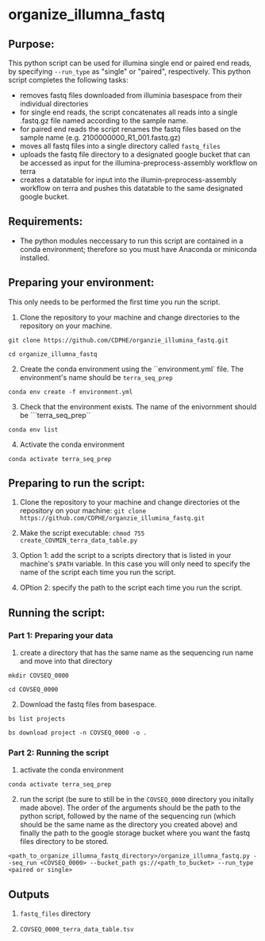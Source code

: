 # organize_illumna_fastq

## Purpose:
This python script can be used for illumina single end or paired end reads, by specifying ```--run_type``` as "single" or "paired", respectively.
This python script completes the following tasks:
- removes fastq files downloaded from illuminia basespace from their individual directories
- for single end reads, the script concatenates all reads into a single .fastq.gz file named according to the sample name.
- for paired end reads the script renames the fastq files based on the sample name (e.g. 2100000000_R1_001.fastq.gz)
- moves all fastq files into a single directory called ```fastq_files```
- uploads the fastq file directory to a designated google bucket that can be accessed as input for the illumina-preprocess-assembly workflow on terra
- creates a datatable for input into the illumin-preprocess-assembly workflow on terra and pushes this datatable to the same designated google bucket.

## Requirements:
- The python modules neccessary to run this script are contained in a conda environment; therefore so you must have Anaconda or miniconda installed.

## Preparing your environment:
This only needs to be performed the first time you run the script.
1. Clone the repository to your machine and change directories to the repository on your machine.

``git clone https://github.com/CDPHE/organzie_illumina_fastq.git``

``cd organize_illumna_fastq``

2. Create the conda environment using the ``environment.yml` file. The environment's name should be ```terra_seq_prep```

```conda env create -f environment.yml```

3. Check that the environment exists. The name of the enivornment should be ```terra_seq_prep``

```conda env list```

4. Activate the conda environment

```conda activate terra_seq_prep```

## Preparing to run the script:
1. Clone the repository to your machine and change directories ot the repository on your machine:
``git clone https://github.com/CDPHE/organzie_illumina_fastq.git``

2. Make the script executable:
``chmod 755 create_COVMIN_terra_data_table.py``

3. Option 1: add the script to a scripts directory that is listed in your machine's ``$PATH`` variable. In this case you will only need to specify the name of the script each time you run the script.  

4. OPtion 2: specify the path to the script each time you run the script.

## Running the script:
### Part 1: Preparing your data
1. create a directory that has the same name as the sequencing run name and move into that directory

```mkdir COVSEQ_0000```

```cd COVSEQ_0000```

2. Download the fastq files from basespace.

```bs list projects```

```bs download project -n COVSEQ_0000 -o .```

### Part 2: Running the script
1. activate the conda environment

```conda activate terra_seq_prep```

2. run the script (be sure to still be in the ```COVSEQ_0000``` directory you initally made above). The order of the arguments should be the path to the python script, followed by the name of the sequencing run (which should be the same name as the directory you created above) and finally the path to the google storage bucket where you want the fastq files directory to be stored.

```<path_to_organize_illumna_fastq_directory>/organize_illumna_fastq.py --seq_run <COVSEQ_0000> --bucket_path gs://<path_to_bucket> --run_type <paired or single>```

## Outputs
1. ```fastq_files``` directory

2. ```COVSEQ_0000_terra_data_table.tsv```
